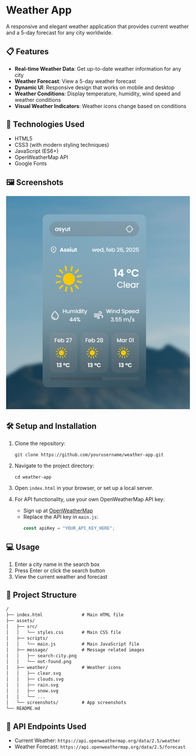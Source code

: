 # Weather App

A responsive and elegant weather application that provides current weather and a 5-day forecast for any city worldwide.

## 📋 Features

- **Real-time Weather Data**: Get up-to-date weather information for any city
- **Weather Forecast**: View a 5-day weather forecast
- **Dynamic UI**: Responsive design that works on mobile and desktop
- **Weather Conditions**: Display temperature, humidity, wind speed and weather conditions
- **Visual Weather Indicators**: Weather icons change based on conditions

## 🚀 Technologies Used

- HTML5
- CSS3 (with modern styling techniques)
- JavaScript (ES6+)
- OpenWeatherMap API
- Google Fonts

## 🖼️ Screenshots

![Weather App Screenshot](assets/app-screenshot.png)

## 🛠️ Setup and Installation

1. Clone the repository:
   ```
   git clone https://github.com/yourusername/weather-app.git
   ```

2. Navigate to the project directory:
   ```
   cd weather-app
   ```

3. Open `index.html` in your browser, or set up a local server.

4. For API functionality, use your own OpenWeatherMap API key:
   - Sign up at [OpenWeatherMap](https://openweathermap.org/api)
   - Replace the API key in `main.js`:
     ```javascript
     const apiKey = "YOUR_API_KEY_HERE";
     ```

## 💻 Usage

1. Enter a city name in the search box
2. Press Enter or click the search button
3. View the current weather and forecast

## 📁 Project Structure

```
/
├── index.html               # Main HTML file
├── assets/
│   ├── src/
│   │   └── styles.css       # Main CSS file
│   ├── scripts/
│   │   └── main.js          # Main JavaScript file
│   ├── message/             # Message related images
│   │   ├── search-city.png
│   │   └── not-found.png
│   ├── weather/             # Weather icons
│   │   ├── clear.svg
│   │   ├── clouds.svg
│   │   ├── rain.svg
│   │   ├── snow.svg
│   │   └── ...
│   └── screenshots/         # App screenshots
└── README.md
```

## 🔄 API Endpoints Used

- Current Weather: `https://api.openweathermap.org/data/2.5/weather`
- Weather Forecast: `https://api.openweathermap.org/data/2.5/forecast`

